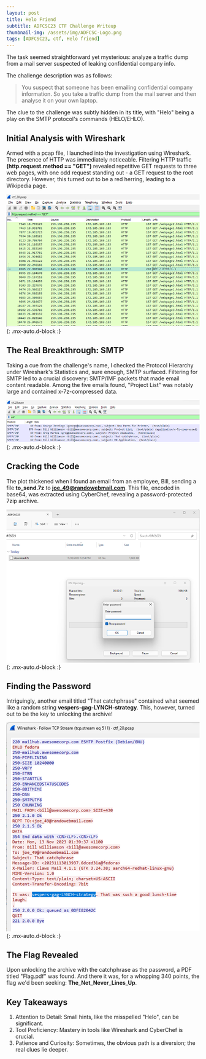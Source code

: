 ```yaml
---
layout: post
title: Helo Friend
subtitle: ADFCSC23 CTF Challenge Writeup
thumbnail-img: /assets/img/ADFCSC-Logo.png
tags: [ADFCSC23, ctf, Helo friend]
---
```


The task seemed straightforward yet mysterious: analyze a traffic dump from a mail server suspected of leaking confidential company info.
 
The challenge description was as follows:
>You suspect that someone has been emailing confidential company information. So you take a traffic dump from the mail server and then analyse it on your own laptop.

The clue to the challenge was subtly hidden in its title, with "Helo" being a play on the SMTP protocol's commands (HELO/EHLO).

## Initial Analysis with Wireshark

Armed with a pcap file, I launched into the investigation using Wireshark. The presence of HTTP was immediately noticeable. Filtering HTTP traffic **(http.request.method == "GET")** revealed repetitive GET requests to three web pages, with one odd request standing out - a GET request to the root directory. However, this turned out to be a red herring, leading to a Wikipedia page.

![Anomolous GET request](../assets/img/ADFCSC23/helo_friend_1.png){: .mx-auto.d-block :}

## The Real Breakthrough: SMTP

Taking a cue from the challenge's name, I checked the Protocol Hierarchy under Wireshark's Statistics and, sure enough, SMTP surfaced. Filtering for SMTP led to a crucial discovery: SMTP/IMF packets that made email content readable. Among the five emails found, "Project List" was notably large and contained x-7z-compressed data.

![Email traffic filtered on IMF](../assets/img/ADFCSC23/helo_friend_2.png){: .mx-auto.d-block :}

## Cracking the Code

The plot thickened when I found an email from an employee, Bill, sending a file **to_send.7z** to **joe_49@randowebmail.com**. This file, encoded in base64, was extracted using CyberChef, revealing a password-protected 7zip archive.

![Password protected extract archive](../assets/img/ADFCSC23/helo_friend_3.png){: .mx-auto.d-block :}

## Finding the Password

Intriguingly, another email titled "That catchphrase" contained what seemed like a random string **vespers-gag-LYNCH-strategy**. This, however, turned out to be the key to unlocking the archive!

![Strange catchphrase](../assets/img/ADFCSC23/helo_friend_4.png){: .mx-auto.d-block :}

## The Flag Revealed

Upon unlocking the archive with the catchphrase as the password, a PDF titled "Flag.pdf" was found. And there it was, for a whopping 340 points, the flag we'd been seeking: **The_Net_Never_Lines_Up**.

## Key Takeaways

1. Attention to Detail: Small hints, like the misspelled "Helo", can be significant.
2. Tool Proficiency: Mastery in tools like Wireshark and CyberChef is crucial.
3. Patience and Curiosity: Sometimes, the obvious path is a diversion; the real clues lie deeper.
